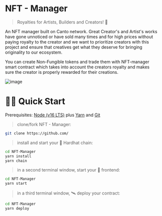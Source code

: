 # NFT - Manager
> Royalties for Artists, Builders and Creators! 🚀


An NFT manager built on Canto network.
Great Creator's and Artist's works have gone unnoticed or have sold many times and for high prices without paying royalty to the creator and we want to prioritize creators with this project and ensure that creatives get what they deserve for bringing originality to our ecosystem.


You can create Non-Fungible tokens and trade them with NFT-manager smart contract which takes into account the creators royalty and makes sure the creator is properly rewarded for their creations.

![image](https://github.com/EngrGord/NFT-Manager/blob/master/packages/react-app/src/assets/Screenshot%202022-10-21%20at%2016-57-05%20Manager.png)


# 🏄‍♂️ Quick Start

Prerequisites: [Node (v16 LTS)](https://nodejs.org/en/download/) plus [Yarn](https://classic.yarnpkg.com/en/docs/install/) and [Git](https://git-scm.com/downloads)

> clone/fork NFT - Manager:

```bash
git clone https://github.com/
```

> install and start your 👷‍ Hardhat chain:

```bash
cd NFT-Manager
yarn install
yarn chain
```

> in a second terminal window, start your 📱 frontend:

```bash
cd NFT-Manager
yarn start
```

> in a third terminal window, 🛰 deploy your contract:

```bash
cd NFT-Manager
yarn deploy
```

